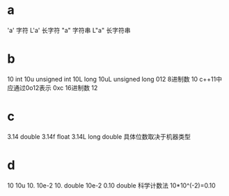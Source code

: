 # a

'a' 字符
L'a' 长字符
"a" 字符串
L"a" 长字符串

# b
10 int
10u unsigned int
10L long 
10uL unsigned long
012 8进制数 10 c++11中应通过0o12表示
0xc 16进制数 12

# c
3.14 double 
3.14f float
3.14L long double 具体位数取决于机器类型

# d
10 10u 10. 10e-2
10. double
10e-2 0.10 double 科学计数法 10*10^(-2)=0.10

